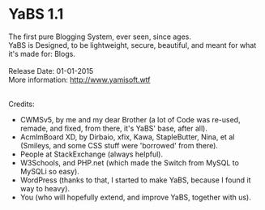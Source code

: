 YaBS 1.1
====

The first pure Blogging System, ever seen, since ages.<br />
YaBS is Designed, to be lightweight, secure, beautiful, and meant for what it's made for: Blogs.<br /><br />
Release Date: 01-01-2015<br />
More information: http://www.yamisoft.wtf<br /><br />

Credits:<br />
- CWMSv5, by me and my dear Brother (a lot of Code was re-used, remade, and fixed, from there, it's YaBS' base, after all).
- AcmlmBoard XD, by Dirbaio, xfix, Kawa, StapleButter, Nina, et al (Smileys, and some CSS stuff were 'borrowed' from there).
- People at StackExchange (always helpful).
- W3Schools, and PHP.net (which made the Switch from MySQL to MySQLi so easy).
- WordPress (thanks to that, I started to make YaBS, because I found it way to heavy).
- You (who will hopefully extend, and improve YaBS, together with us).
